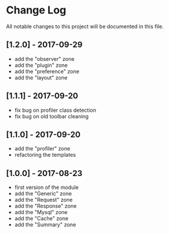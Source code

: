 # Change Log

All notable changes to this project will be documented in this file.

## [1.2.0] - 2017-09-29

  * add the "observer" zone
  * add the "plugin" zone
  * add the "preference" zone
  * add the "layout" zone
  
## [1.1.1] - 2017-09-20

  * fix bug on profiler class detection
  * fix bug on old toolbar cleaning
  
## [1.1.0] - 2017-09-20

  * add the "profiler" zone
  * refactoring the templates

## [1.0.0] - 2017-08-23

  * first version of the module
  * add the "Generic" zone
  * add the "Request" zone
  * add the "Response" zone
  * add the "Mysql" zone
  * add the "Cache" zone
  * add the "Summary" zone
  
